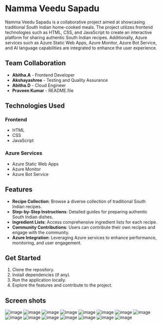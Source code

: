 # Namma Veedu Sapadu

Namma Veedu Sapadu is a collaborative project aimed at showcasing traditional South Indian home-cooked meals. The project utilizes frontend technologies such as HTML, CSS, and JavaScript to create an interactive platform for sharing authentic South Indian recipes. Additionally, Azure services such as Azure Static Web Apps, Azure Monitor, Azure Bot Service, and AI language capabilities are integrated to enhance the user experience.

## Team Collaboration

- **Abitha.A** - Frontend Developer
- **Akshayashree** - Testing and Quality Assurance
- **Abitha.D** - Cloud Engineer
- **Praveen Kumar** - README.file


## Technologies Used

### Frontend
- HTML
- CSS
- JavaScript

### Azure Services
- Azure Static Web Apps
- Azure Monitor
- Azure Bot Service

## Features

- **Recipe Collection**: Browse a diverse collection of traditional South Indian recipes.
- **Step-by-Step Instructions**: Detailed guides for preparing authentic South Indian dishes.
- **Ingredient Lists**: Access comprehensive ingredient lists for each recipe.
- **Community Contributions**: Users can contribute their own recipes and engage with the community.
- **Azure Integration**: Leveraging Azure services to enhance performance, monitoring, and user engagement.

## Get Started

1. Clone the repository.
2. Install dependencies (if any).
3. Run the application locally.
4. Explore the features and contribute to the project.



## Screen shots
![image](https://github.com/Akshayashreey/NAMMA-VEEDU-SAPADU/assets/144884457/1f45ed24-b0ad-4ee9-9f6d-1e2736a9c2e9)
![image](https://github.com/Akshayashreey/NAMMA-VEEDU-SAPADU/assets/144884457/90c168e1-6c9f-454b-b7e2-eae6f767064e)
![image](https://github.com/Akshayashreey/NAMMA-VEEDU-SAPADU/assets/144884457/db47cfee-67ba-422c-991b-8bd00088d151)
![image](https://github.com/Akshayashreey/NAMMA-VEEDU-SAPADU/assets/144884457/9e3d4e81-d4eb-45cd-aced-48624d557346)
![image](https://github.com/Akshayashreey/NAMMA-VEEDU-SAPADU/assets/144884457/64f68d61-6828-44aa-81f0-cbec3e30927a)
![image](https://github.com/Akshayashreey/NAMMA-VEEDU-SAPADU/assets/144884457/2947431d-4204-4de6-9a4f-cb72008d7054)
![image](https://github.com/Akshayashreey/NAMMA-VEEDU-SAPADU/assets/144884457/20c13dfd-f8fa-4b5c-a429-d7ffe19498e6)
![image](https://github.com/Akshayashreey/NAMMA-VEEDU-SAPADU/assets/144884457/c9cbe179-50c3-42f1-8f62-c1b4b3d30d5f)
![image](https://github.com/Akshayashreey/NAMMA-VEEDU-SAPADU/assets/144884457/7ed842ee-0790-477c-a07b-6cf315f74c44)
![image](https://github.com/Akshayashreey/NAMMA-VEEDU-SAPADU/assets/144884457/fa5b5881-c6e2-4aa2-86e5-b8f0185458bb)
![image](https://github.com/Akshayashreey/NAMMA-VEEDU-SAPADU/assets/144884457/30604995-f9c2-4ac9-9610-02280e53e638)
![image](https://github.com/Akshayashreey/NAMMA-VEEDU-SAPADU/assets/144884457/dcca4d27-bcdc-4596-add1-df1f23c8ed28)
![image](https://github.com/Akshayashreey/NAMMA-VEEDU-SAPADU/assets/144884457/3f3fe2e5-2d02-4597-9909-d985da848947)
![image](https://github.com/Akshayashreey/NAMMA-VEEDU-SAPADU/assets/144884457/63742df3-4bfa-41bb-8627-31329c8b1459)
![image](https://github.com/Akshayashreey/NAMMA-VEEDU-SAPADU/assets/144884457/e5d85a0e-af80-46e1-a96a-6dd849925e7e)



